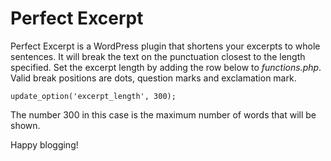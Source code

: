 # Perfect Excerpt
Perfect Excerpt is a WordPress plugin that shortens your excerpts to whole sentences. It will break the text on the punctuation closest to the length specified. Set the excerpt length by adding the row below to *functions.php*. Valid break positions are dots, question marks and exclamation mark.

```
update_option('excerpt_length', 300);
```
The number 300 in this case is the maximum number of words that will be shown.

Happy blogging!